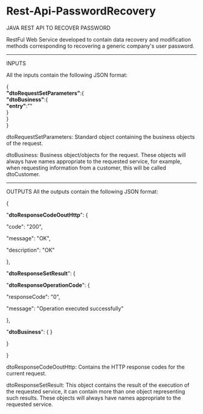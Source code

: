 # Rest-Api-PasswordRecovery

JAVA REST API TO RECOVER PASSWORD

RestFul Web Service developed to contain data recovery and modification methods corresponding to recovering a generic company's user password.

----------

INPUTS

All the inputs contain the following JSON format:

{  
**"dtoRequestSetParameters"**:{  
**"**dtoBusiness**"**:{  
**"**entry**"**:""  
}  
}  
}

dtoRequestSetParameters: Standard object containing the business objects of the request.

dtoBusiness: Business object/objects for the request. These objects will always have names appropriate to the requested service, for example, when requesting information from a customer, this will be called dtoCustomer.

----------

OUTPUTS
All the outputs contain the following JSON format:

{

"**dtoResponseCodeOoutHttp**":  {

"code": "200",

"message": "OK",

"description": "OK"

},

"**dtoResponseSetResult**":  {

"**dtoResponseOperationCode**":  {

"responseCode": "0",

"message": "Operation executed successfully"

},

"**dtoBusiness**": { }

}

}

dtoResponseCodeOoutHttp: Contains the HTTP response codes for the current request.

dtoResponseSetResult: This object contains the result of the execution of the requested service, it can contain more than one object representing such results. These objects will always have names appropriate to the requested service.

